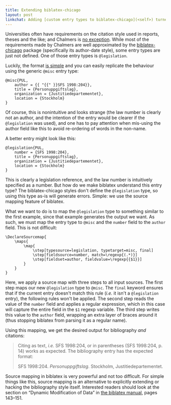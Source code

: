 ```yaml
---
title: Extending biblatex-chicago
layout: post
linkchat: Adding [custom entry types to biblatex-chicago](<self>) turned out to be a simple hack.
---
```


Universities often have requirements on the citation style used in reports, theses and the like; and Chalmers is [no exception][referensguide].
While most of the requirements made by Chalmers are well approximated by the [biblatex-chicago][chicago] package (specifically its author-date style), some entry types are just not defined. One of those entry types is `@legislation`.


Luckily, the format [is simple][referensguide-lag] and you can easily replicate the behaviour using the generic `@misc` entry type:

    @misc{PUL,
        author = {{ "{{" }}SFS 1998:204}},
        title = {Personuppgiftslag},
        organization = {Justitiedepartementet},
        location = {Stockholm}
    }

Of course, this is nonintuitive and looks strange (the law number is clearly not an author, and the intention of the entry would be clearer if the `@legislation` was used), and one has to pay attention when mis-using the author field like this to avoid re-ordering of words in the non-name.

A better entry might look like this:

    @legislation{PUL,
        number = {SFS 1998:204},
        title = {Personuppgiftslag},
        organization = {Justitiedepartementet},
        location = {Stockholm}
    }

This is clearly a legislation reference, and the law number is intuitively specified as a number.
But how do we make biblatex understand this entry type?
The biblatex-chicago styles don't define the `@legislation` type, so using this type as-is will generate errors.
Simple: we use the source mapping feature of biblatex.

What we want to do is to map the `@legislation` type to something similar to the first example, since that example generates the output we want.
As such, we must map the entry type to `@misc` and the `number` field to the `author` field.
This is not difficult:

    \DeclareSourcemap{
        \maps{
            \map{
                \step[typesource=legislation, typetarget=misc, final]
                \step[fieldsource=number, match=\regexp{(.*)}]
                \step[fieldset=author, fieldvalue=\regexp{{$1}}]
            }
        }
    }

Here, we apply a source map with three steps to all input sources.
The first step maps our new `@legislation` type to `@misc`.
The `final` keyword ensures that if the current entry doesn't match this rule (_i.e._ it isn't a `@legislation` entry), the following rules won't be applied.
The second step reads the value of the `number` field and applies a regular expression, which in this case will capture the entire field in the `$1` regexp variable.
The third step writes this value to the `author` field, wrapping an extra layer of braces around it (thus stopping biblatex from parsing it as a regular name).

Using this mapping, we get the desired output for bibliography _and_ citations:

> Citing as text, _i.e._ SFS 1998:204, or in parentheses (SFS 1998:204, p. 14) works as expected.
> The bibliography entry has the expected format:
>
> SFS 1998:204. _Personuppgiftslag_. Stockholm, Justitiedepartementet.

Source mapping in biblatex is very powerful and not too difficult.
For simple things like this, source mapping is an alternative to explicitly extending or hacking the bibliography style itself.
Interested readers should look at the section on “Dynamic Modification of Data” in [the biblatex manual][biblatex], pages 143–151.

[referensguide]: http://guides.lib.chalmers.se/referensguide
[chicago]: http://mirrors.ctan.org/macros/latex/contrib/biblatex-contrib/biblatex-chicago/doc/biblatex-chicago.pdf
[referensguide-lag]: http://guides.lib.chalmers.se/content.php?pid=208254&sid=2199243
[biblatex]: http://mirrors.ctan.org/macros/latex/contrib/biblatex/doc/biblatex.pdf
